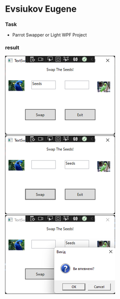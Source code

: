 # Evsiukov Eugene

### Task

* Parrot Swapper or Light WPF Project

### result

![result](swap1.png)
![result](swap2.png)
![result](swapclose.png)
